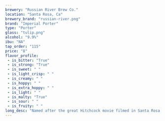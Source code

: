 ```yaml
---
brewery: "Russian River Brew Co."
location: "Santa Rosa, Ca"
brewery_brand: "russian-river.png"
brand: "Imperial Porter"
type: "Porter"
glass: "tulip.png"
alcohol: "9.9%"
ibu: "NA"
tap_order: "115"
price: "8"
flavor_profile:
 - is_bitter: "True"
 - is_strong: "True"
 - is_sweet: " "
 - is_light_crisp: " "
 - is_creamy: " "
 - is_hoppy: " "
 - is_extra_hoppy: " "
 - is_light: " "
 - is_malty: "True"
 - is_sour: " "
 - is_fruity: " "
long_desc: "Named after the great Hitchcock movie filmed in Santa Rosa in 1943. This Imperial Porter packs a rich chocolate and light smoked malt character with a very soft, dry finish."
---
```


